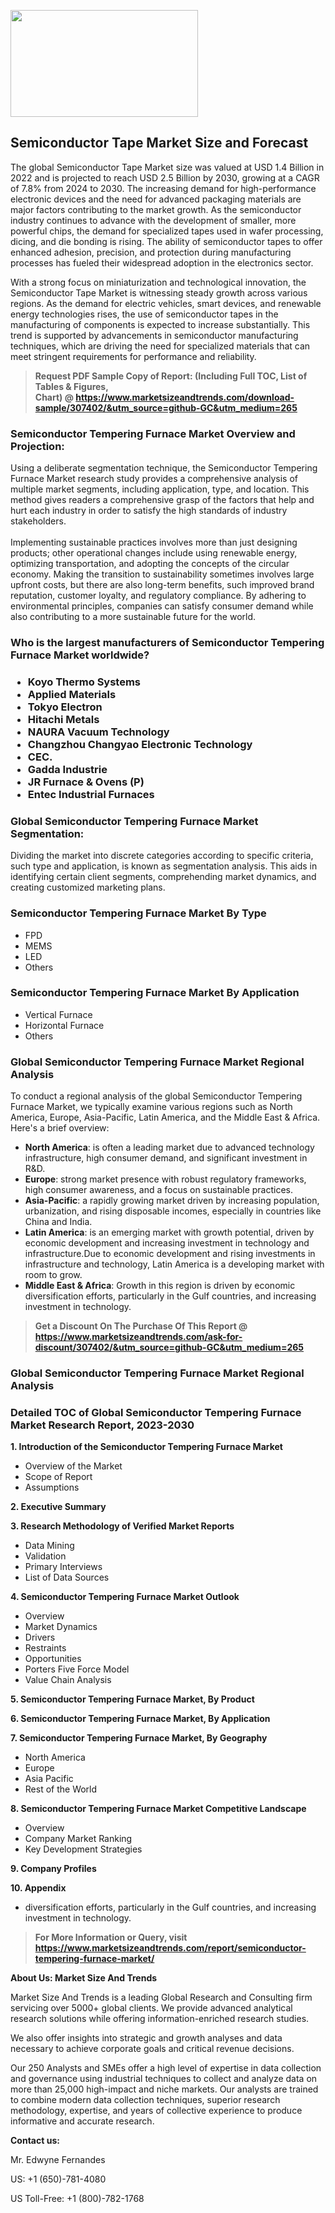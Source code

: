 <p><img class="alignnone size-medium wp-image-20088" src="https://ffe5etoiles.com/wp-content/uploads/2024/12/MST1-300x171.png" alt="" width="300" height="171" /></p><h2>Semiconductor Tape Market Size and Forecast</h2><p>The global Semiconductor Tape Market size was valued at USD 1.4 Billion in 2022 and is projected to reach USD 2.5 Billion by 2030, growing at a CAGR of 7.8% from 2024 to 2030. The increasing demand for high-performance electronic devices and the need for advanced packaging materials are major factors contributing to the market growth. As the semiconductor industry continues to advance with the development of smaller, more powerful chips, the demand for specialized tapes used in wafer processing, dicing, and die bonding is rising. The ability of semiconductor tapes to offer enhanced adhesion, precision, and protection during manufacturing processes has fueled their widespread adoption in the electronics sector.</p><p>With a strong focus on miniaturization and technological innovation, the Semiconductor Tape Market is witnessing steady growth across various regions. As the demand for electric vehicles, smart devices, and renewable energy technologies rises, the use of semiconductor tapes in the manufacturing of components is expected to increase substantially. This trend is supported by advancements in semiconductor manufacturing techniques, which are driving the need for specialized materials that can meet stringent requirements for performance and reliability.</p></p><blockquote id="" class=""><strong>Request PDF Sample Copy of Report: (Including Full TOC, List of Tables &amp; Figures, Chart)&nbsp;@&nbsp;<strong><a href="https://www.marketsizeandtrends.com/download-sample/307402/&utm_source=github-GC&utm_medium=265" target="_blank">https://www.marketsizeandtrends.com/download-sample/307402/&utm_source=github-GC&utm_medium=265</a></strong></strong></blockquote><h3 id="" class="">Semiconductor Tempering Furnace Market&nbsp;Overview and Projection:</h3><p id="" class="">Using a deliberate segmentation technique, the Semiconductor Tempering Furnace Market research study provides a comprehensive analysis of multiple market segments, including application, type, and location. This method gives readers a comprehensive grasp of the factors that help and hurt each industry in order to satisfy the high standards of industry stakeholders. <br /> <br />Implementing sustainable practices involves more than just designing products; other operational changes include using renewable energy, optimizing transportation, and adopting the concepts of the circular economy. Making the transition to sustainability sometimes involves large upfront costs, but there are also long-term benefits, such improved brand reputation, customer loyalty, and regulatory compliance. By adhering to environmental principles, companies can satisfy consumer demand while also contributing to a more sustainable future for the world.</p><h3 id="" class="">Who is the largest manufacturers of&nbsp;Semiconductor Tempering Furnace Market worldwide?</h3><h3 class=""><p><ul><li>Koyo Thermo Systems </li><li> Applied Materials </li><li> Tokyo Electron </li><li> Hitachi Metals </li><li> NAURA Vacuum Technology </li><li> Changzhou Changyao Electronic Technology </li><li> CEC. </li><li> Gadda Industrie </li><li> JR Furnace & Ovens (P) </li><li> Entec Industrial Furnaces</li></ul></p></h3><h3 id="" class="">Global&nbsp;Semiconductor Tempering Furnace Market Segmentation:</h3><p id="" class="">Dividing the market into discrete categories according to specific criteria, such type and application, is known as segmentation analysis. This aids in identifying certain client segments, comprehending market dynamics, and creating customized marketing plans.</p><h3 id="" class="">Semiconductor Tempering Furnace Market&nbsp;By Type</h3><p><p><ul><li>FPD</li><li> MEMS</li><li> LED</li><li> Others</p></li></ul></p></p><h3 id="" class="">Semiconductor Tempering Furnace Market&nbsp;By Application</h3><p class=""><p><ul><li>Vertical Furnace</li><li> Horizontal Furnace</li><li> Others</li></ul></p></p><h3 id="" class="">Global Semiconductor Tempering Furnace Market Regional Analysis</h3><p id="" class="">To conduct a regional analysis of the global Semiconductor Tempering Furnace Market, we typically examine various regions such as North America, Europe, Asia-Pacific, Latin America, and the Middle East &amp; Africa. Here's a brief overview:</p><ul><li><strong>North America</strong>: is often a leading market due to advanced technology infrastructure, high consumer demand, and significant investment in R&amp;D.</li><li><strong>Europe</strong>: strong market presence with robust regulatory frameworks, high consumer awareness, and a focus on sustainable practices.</li><li><strong>Asia-Pacific</strong>: a rapidly growing market driven by increasing population, urbanization, and rising disposable incomes, especially in countries like China and India.</li><li><strong>Latin America</strong>: is an emerging market with growth potential, driven by economic development and increasing investment in technology and infrastructure.Due to economic development and rising investments in infrastructure and technology, Latin America is a developing market with room to grow.</li><li><strong>Middle East &amp; Africa</strong>: Growth in this region is driven by economic diversification efforts, particularly in the Gulf countries, and increasing investment in technology.</li></ul><blockquote id="" class=""><strong>Get a Discount On The Purchase Of This Report @ <strong><a href="https://www.marketsizeandtrends.com/ask-for-discount/307402/&utm_source=github-GC&utm_medium=265" target="_blank">https://www.marketsizeandtrends.com/ask-for-discount/307402/&utm_source=github-GC&utm_medium=265</a></strong></strong></blockquote><h3 id="" class="">Global Semiconductor Tempering Furnace Market Regional Analysis</h3><h3 id="" class="">Detailed TOC of Global Semiconductor Tempering Furnace Market Research Report, 2023-2030</h3><p id="" class=""><strong>1. Introduction of the Semiconductor Tempering Furnace Market</strong></p><ul><li>Overview of the Market</li><li>Scope of Report</li><li>Assumptions</li></ul><p id="" class=""><strong>2. Executive Summary</strong></p><p id="" class=""><strong>3. Research Methodology of Verified Market Reports</strong></p><ul><li>Data Mining</li><li>Validation</li><li>Primary Interviews</li><li>List of Data Sources</li></ul><p id="" class=""><strong>4. Semiconductor Tempering Furnace Market Outlook</strong></p><ul><li>Overview</li><li>Market Dynamics</li><li>Drivers</li><li>Restraints</li><li>Opportunities</li><li>Porters Five Force Model</li><li>Value Chain Analysis</li></ul><p id="" class=""><strong>5. Semiconductor Tempering Furnace Market, By Product</strong></p><p id="" class=""><strong>6. Semiconductor Tempering Furnace Market, By Application</strong></p><p id="" class=""><strong>7. Semiconductor Tempering Furnace Market, By Geography</strong></p><ul><li>North America</li><li>Europe</li><li>Asia Pacific</li><li>Rest of the World</li></ul><p id="" class=""><strong>8. Semiconductor Tempering Furnace Market Competitive Landscape</strong></p><ul><li>Overview</li><li>Company Market Ranking</li><li>Key Development Strategies</li></ul><p id="" class=""><strong>9. Company Profiles</strong></p><p id="" class=""><strong>10. Appendix</strong></p><ul><li>diversification efforts, particularly in the Gulf countries, and increasing investment in technology.</li></ul><blockquote id="" class=""><strong>For More Information or Query, visit <strong><strong><a href="https://www.marketsizeandtrends.com/report/semiconductor-tempering-furnace-market/" target="_blank">https://www.marketsizeandtrends.com/report/semiconductor-tempering-furnace-market/</a></strong></strong></strong></blockquote><p id="" class=""><strong>About Us: Market Size And Trends</strong></p><p id="" class="">Market Size And Trends is a leading Global Research and Consulting firm servicing over 5000+ global clients. We provide advanced analytical research solutions while offering information-enriched research studies.</p><p id="" class="">We also offer insights into strategic and growth analyses and data necessary to achieve corporate goals and critical revenue decisions.</p><p id="" class="">Our 250 Analysts and SMEs offer a high level of expertise in data collection and governance using industrial techniques to collect and analyze data on more than 25,000 high-impact and niche markets. Our analysts are trained to combine modern data collection techniques, superior research methodology, expertise, and years of collective experience to produce informative and accurate research.</p><p id="" class=""><strong>Contact us:</strong></p><p id="" class="">Mr. Edwyne Fernandes</p><p id="" class="">US: +1 (650)-781-4080</p><p id="" class="">US Toll-Free: +1 (800)-782-1768</p>
